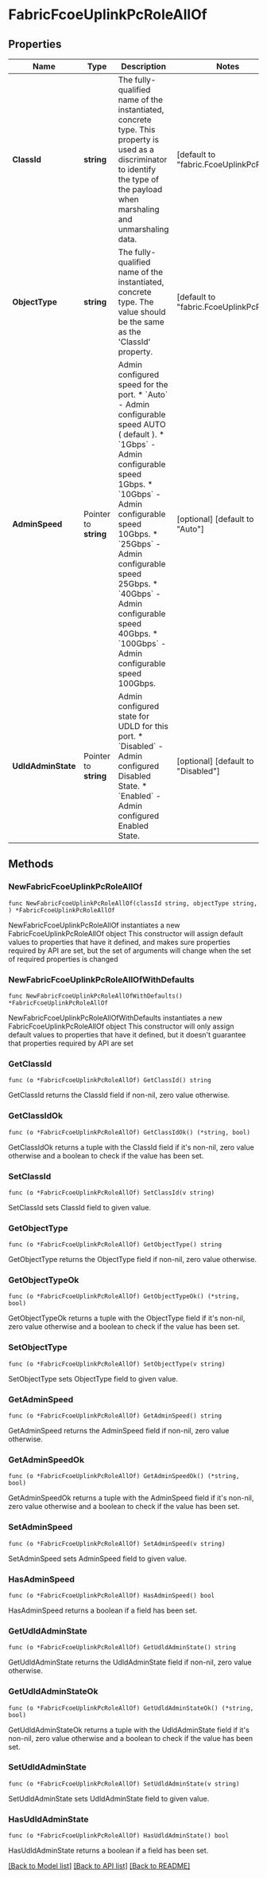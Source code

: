 # FabricFcoeUplinkPcRoleAllOf

## Properties

Name | Type | Description | Notes
------------ | ------------- | ------------- | -------------
**ClassId** | **string** | The fully-qualified name of the instantiated, concrete type. This property is used as a discriminator to identify the type of the payload when marshaling and unmarshaling data. | [default to "fabric.FcoeUplinkPcRole"]
**ObjectType** | **string** | The fully-qualified name of the instantiated, concrete type. The value should be the same as the &#39;ClassId&#39; property. | [default to "fabric.FcoeUplinkPcRole"]
**AdminSpeed** | Pointer to **string** | Admin configured speed for the port. * &#x60;Auto&#x60; - Admin configurable speed AUTO ( default ). * &#x60;1Gbps&#x60; - Admin configurable speed 1Gbps. * &#x60;10Gbps&#x60; - Admin configurable speed 10Gbps. * &#x60;25Gbps&#x60; - Admin configurable speed 25Gbps. * &#x60;40Gbps&#x60; - Admin configurable speed 40Gbps. * &#x60;100Gbps&#x60; - Admin configurable speed 100Gbps. | [optional] [default to "Auto"]
**UdldAdminState** | Pointer to **string** | Admin configured state for UDLD for this port. * &#x60;Disabled&#x60; - Admin configured Disabled State. * &#x60;Enabled&#x60; - Admin configured Enabled State. | [optional] [default to "Disabled"]

## Methods

### NewFabricFcoeUplinkPcRoleAllOf

`func NewFabricFcoeUplinkPcRoleAllOf(classId string, objectType string, ) *FabricFcoeUplinkPcRoleAllOf`

NewFabricFcoeUplinkPcRoleAllOf instantiates a new FabricFcoeUplinkPcRoleAllOf object
This constructor will assign default values to properties that have it defined,
and makes sure properties required by API are set, but the set of arguments
will change when the set of required properties is changed

### NewFabricFcoeUplinkPcRoleAllOfWithDefaults

`func NewFabricFcoeUplinkPcRoleAllOfWithDefaults() *FabricFcoeUplinkPcRoleAllOf`

NewFabricFcoeUplinkPcRoleAllOfWithDefaults instantiates a new FabricFcoeUplinkPcRoleAllOf object
This constructor will only assign default values to properties that have it defined,
but it doesn't guarantee that properties required by API are set

### GetClassId

`func (o *FabricFcoeUplinkPcRoleAllOf) GetClassId() string`

GetClassId returns the ClassId field if non-nil, zero value otherwise.

### GetClassIdOk

`func (o *FabricFcoeUplinkPcRoleAllOf) GetClassIdOk() (*string, bool)`

GetClassIdOk returns a tuple with the ClassId field if it's non-nil, zero value otherwise
and a boolean to check if the value has been set.

### SetClassId

`func (o *FabricFcoeUplinkPcRoleAllOf) SetClassId(v string)`

SetClassId sets ClassId field to given value.


### GetObjectType

`func (o *FabricFcoeUplinkPcRoleAllOf) GetObjectType() string`

GetObjectType returns the ObjectType field if non-nil, zero value otherwise.

### GetObjectTypeOk

`func (o *FabricFcoeUplinkPcRoleAllOf) GetObjectTypeOk() (*string, bool)`

GetObjectTypeOk returns a tuple with the ObjectType field if it's non-nil, zero value otherwise
and a boolean to check if the value has been set.

### SetObjectType

`func (o *FabricFcoeUplinkPcRoleAllOf) SetObjectType(v string)`

SetObjectType sets ObjectType field to given value.


### GetAdminSpeed

`func (o *FabricFcoeUplinkPcRoleAllOf) GetAdminSpeed() string`

GetAdminSpeed returns the AdminSpeed field if non-nil, zero value otherwise.

### GetAdminSpeedOk

`func (o *FabricFcoeUplinkPcRoleAllOf) GetAdminSpeedOk() (*string, bool)`

GetAdminSpeedOk returns a tuple with the AdminSpeed field if it's non-nil, zero value otherwise
and a boolean to check if the value has been set.

### SetAdminSpeed

`func (o *FabricFcoeUplinkPcRoleAllOf) SetAdminSpeed(v string)`

SetAdminSpeed sets AdminSpeed field to given value.

### HasAdminSpeed

`func (o *FabricFcoeUplinkPcRoleAllOf) HasAdminSpeed() bool`

HasAdminSpeed returns a boolean if a field has been set.

### GetUdldAdminState

`func (o *FabricFcoeUplinkPcRoleAllOf) GetUdldAdminState() string`

GetUdldAdminState returns the UdldAdminState field if non-nil, zero value otherwise.

### GetUdldAdminStateOk

`func (o *FabricFcoeUplinkPcRoleAllOf) GetUdldAdminStateOk() (*string, bool)`

GetUdldAdminStateOk returns a tuple with the UdldAdminState field if it's non-nil, zero value otherwise
and a boolean to check if the value has been set.

### SetUdldAdminState

`func (o *FabricFcoeUplinkPcRoleAllOf) SetUdldAdminState(v string)`

SetUdldAdminState sets UdldAdminState field to given value.

### HasUdldAdminState

`func (o *FabricFcoeUplinkPcRoleAllOf) HasUdldAdminState() bool`

HasUdldAdminState returns a boolean if a field has been set.


[[Back to Model list]](../README.md#documentation-for-models) [[Back to API list]](../README.md#documentation-for-api-endpoints) [[Back to README]](../README.md)


